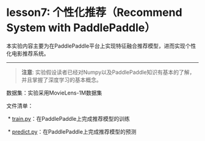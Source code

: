 # lesson7: 个性化推荐（Recommend System with PaddlePaddle） 
本实验内容主要为在PaddlePaddle平台上实现特征融合推荐模型，进而实现个性化电影推荐系统。

***

>**注意**: 实验假设读者已经对Numpy以及PaddlePaddle知识有基本的了解，并且掌握了深度学习的基本概念。

数据集：实验采用MovieLens-1M数据集

文件清单：

  * [train.py](train.py)：在PaddlePaddle上完成推荐模型的训练

  * [predict.py](predict.py)：在PaddlePaddle上完成推荐模型的预测
